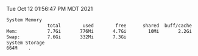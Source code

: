 Tue Oct 12 01:56:47 PM MDT 2021
```bash
System Memory
               total        used        free      shared  buff/cache   available
Mem:           7.7Gi       776Mi       4.7Gi        10Mi       2.2Gi       6.5Gi
Swap:          7.6Gi       332Mi       7.3Gi
System Storage
664M	.
```
```bash
